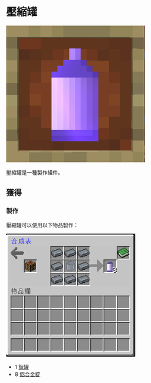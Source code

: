 # 壓縮罐

![](<../.gitbook/assets/image (123).png>)

壓縮罐是一種製作組件。

## 獲得

### 製作

壓縮罐可以使用以下物品製作：

![](<../.gitbook/assets/image (199).png>)

* 1 [鈦罐](titanium-can.md)
* 8 [鋁合金錠](aluminium-alloy-ingot.md)
